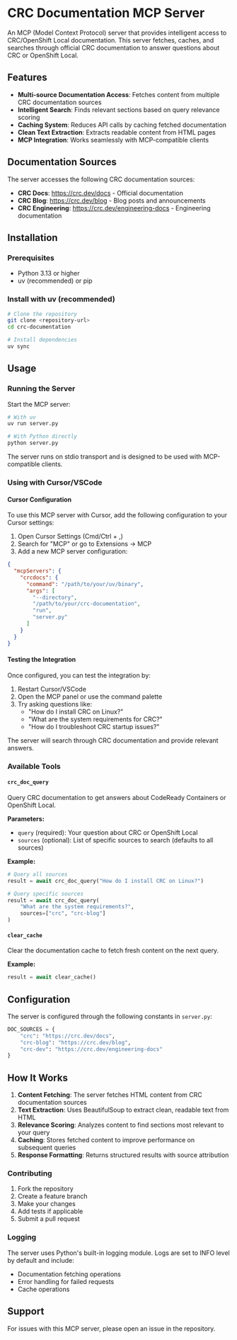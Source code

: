 # CRC Documentation MCP Server

An MCP (Model Context Protocol) server that provides intelligent access to CRC/OpenShift Local documentation. This server fetches, caches, and searches through official CRC documentation to answer questions about CRC or OpenShift Local.

## Features

- **Multi-source Documentation Access**: Fetches content from multiple CRC documentation sources
- **Intelligent Search**: Finds relevant sections based on query relevance scoring
- **Caching System**: Reduces API calls by caching fetched documentation
- **Clean Text Extraction**: Extracts readable content from HTML pages
- **MCP Integration**: Works seamlessly with MCP-compatible clients

## Documentation Sources

The server accesses the following CRC documentation sources:

- **CRC Docs**: https://crc.dev/docs - Official documentation
- **CRC Blog**: https://crc.dev/blog - Blog posts and announcements  
- **CRC Engineering**: https://crc.dev/engineering-docs - Engineering documentation

## Installation

### Prerequisites

- Python 3.13 or higher
- uv (recommended) or pip

### Install with uv (recommended)

```bash
# Clone the repository
git clone <repository-url>
cd crc-documentation

# Install dependencies
uv sync
```


## Usage

### Running the Server

Start the MCP server:

```bash
# With uv
uv run server.py

# With Python directly
python server.py
```

The server runs on stdio transport and is designed to be used with MCP-compatible clients.

### Using with Cursor/VSCode

#### Cursor Configuration

To use this MCP server with Cursor, add the following configuration to your Cursor settings:

1. Open Cursor Settings (Cmd/Ctrl + ,)
2. Search for "MCP" or go to Extensions → MCP
3. Add a new MCP server configuration:

```json
{
  "mcpServers": {
    "crcdocs": {
      "command": "/path/to/your/uv/binary",
      "args": [
        "--directory",
        "/path/to/your/crc-documentation",
        "run",
        "server.py"
      ]
    }
  }
}

```

#### Testing the Integration

Once configured, you can test the integration by:

1. Restart Cursor/VSCode
2. Open the MCP panel or use the command palette
3. Try asking questions like:
   - "How do I install CRC on Linux?"
   - "What are the system requirements for CRC?"
   - "How do I troubleshoot CRC startup issues?"

The server will search through CRC documentation and provide relevant answers.

### Available Tools

#### `crc_doc_query`

Query CRC documentation to get answers about CodeReady Containers or OpenShift Local.

**Parameters:**
- `query` (required): Your question about CRC or OpenShift Local
- `sources` (optional): List of specific sources to search (defaults to all sources)

**Example:**
```python
# Query all sources
result = await crc_doc_query("How do I install CRC on Linux?")

# Query specific sources
result = await crc_doc_query(
    "What are the system requirements?", 
    sources=["crc", "crc-blog"]
)
```

#### `clear_cache`

Clear the documentation cache to fetch fresh content on the next query.

**Example:**
```python
result = await clear_cache()
```

## Configuration

The server is configured through the following constants in `server.py`:

```python
DOC_SOURCES = {
    "crc": "https://crc.dev/docs",
    "crc-blog": "https://crc.dev/blog", 
    "crc-dev": "https://crc.dev/engineering-docs"
}
```

## How It Works

1. **Content Fetching**: The server fetches HTML content from CRC documentation sources
2. **Text Extraction**: Uses BeautifulSoup to extract clean, readable text from HTML
3. **Relevance Scoring**: Analyzes content to find sections most relevant to your query
4. **Caching**: Stores fetched content to improve performance on subsequent queries
5. **Response Formatting**: Returns structured results with source attribution


### Contributing

1. Fork the repository
2. Create a feature branch
3. Make your changes
4. Add tests if applicable
5. Submit a pull request

### Logging

The server uses Python's built-in logging module. Logs are set to INFO level by default and include:

- Documentation fetching operations
- Error handling for failed requests
- Cache operations

## Support

For issues with this MCP server, please open an issue in the repository.
